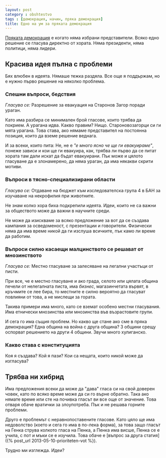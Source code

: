 ```yaml
---
layout: post
category : obshtestvo
tags : [демокрация, начин, пряка демокрация]
title: Едно на ум за пряката демокрация
---
```


[Пряката демокрация](http://bg.wikipedia.org/wiki/%D0%9F%D1%80%D1%8F%D0%BA%D0%B0_%D0%B4%D0%B5%D0%BC%D0%BE%D0%BA%D1%80%D0%B0%D1%86%D0%B8%D1%8F) е когато няма избрани представители. Всяко едно решение се гласува директно от хората. Няма президенти, няма политици, няма лидери.

## Красива идея пълна с проблеми
Бях влюбен в идеята. Нямаше тежка раздяла. Все още я поддържам, но е нужно първо решение на няколко проблема.

### Спешни въпроси, бедствия
*Гласува се:* Разрешение за евакуация на Старонов Загор поради ураган.

Като има разбира се минимален брой гласове, които трябва да покрием. А урагана идва. Какво правим? Нищо. Староновозагорци си ги мята урагана. Това става, ако нямаме представител на постоянна позиция, които да вземе решение веднага.

И за всеки, които пита: Не, не е *"е много ясно че ще ги евакуираме"*, понеже зависи и кои ще ги евакуира, как, трябва ли първо да се питат хората там дали искат да бъдат евакуирани. Пък може и цялото гласуване да е злонамерено, да няма ураган, да има някакви скрити мотиви.

### Въпроси в тясно-специализирани области
*Гласува се:* Отдаване на бюджет към изследователска група 4 в БАН за изучаване на некрофилия при животните.

Не знам колко хора биха подкрепили идеята. Идеи, които не са важни за обществото може да важни в научните среди.

Не може да изискваме за всяко предложение за вот да се създава кампания за осведоменост, с презентации и говорители. Физически няма да има време никой да ги изслуша всичките, пък камо ли време да работим.

### Въпроси силно касаещи малцинството се решават от мнозинството
*Гласува се:* Местно гласуване за залесяване на легални участъци от писти.

При все, че е местно гласуване и ако града, селото или цялата община печели от нелегалната писта, има *бизнес*, магазинчетата вървят, в кръчмите се лее бира, то местните е силно вероятно да гласуват повлияни от това, а не мислещи за гората.

Такива примери има много, като се вземат особено местни гласувания. Има етнически мнозинства или мнозинства във възрастовите групи.

И сега го има същия проблем. Но какво ще стане ако сме в пряка демокрация? Една община на война с друга община? 3 общини срещу оспорват решението на други 4 общини. Звучи много хулиганско.

### Какво става с конституцията
Коя я създава? Кой я пази? Кои са нещата, които никой може да изгласува?

## Трябва ни хибрид
Има предложения всеки да може да "дава" гласа си на свой доверен човек, като по всяко време може да си го върне обратно. Така ако нямате време или сте на почивка гласът ви все още от значение. Това отваря обаче вратички за злоупотреба. Пък и не решава горните проблеми.

Друго е проблемът с неравнопостaвените гласове. Като цяло ще има недоволство (което и сега го има в по-лека форма), за това защо гласът на Генка струва колкото гласа на Пенка, а Пенка има висше, Пенка се е учила, с пот и мъки се е изучила. Това обаче е [въпрос за друга статия]({% post_url 2013-05-10-prioriteten-vot %}).

Трудно ми изглежда. Идеи?